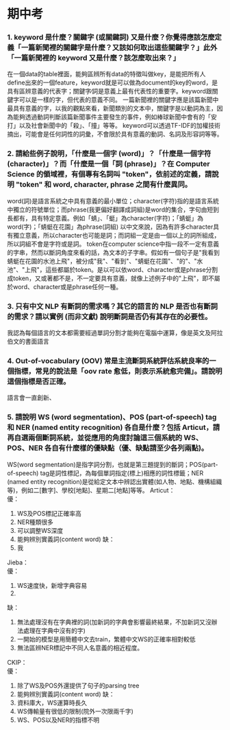 # 期中考
### 1. keyword 是什麼？關鍵字 (或關鍵詞) 又是什麼？你覺得應該怎麼定義「一篇新聞裡的關鍵字是什麼？又該如何取出這些關鍵字？」此外「一篇新聞裡的 keyword 又是什麼？該怎麼取出來？」
在一個data的table裡面，能夠區辨所有data的特徵叫做key，是能把所有人define出來的一個feature，keyword就是可以做為document的key的word，是具有區辨意義的代表字；關鍵字∕詞是意義上最有代表性的重要字。keyword跟關鍵字可以是一樣的字，但代表的意義不同。
一篇新聞裡的關鍵字應是該篇新聞中最具有意義的字，以我的觀點來看，新聞類別的文本中，關鍵字是以動詞為主，因為能夠透過動詞判斷該篇新聞事件主要發生的事件，例如棒球新聞中會有的「安打」以及社會新聞中的「殺」、「撞」等等。
keyword可以透過TF-IDF的加權技術摘出，可能會是任何詞性的詞彙，不會限於具有意義的動詞、名詞及形容詞等等。

### 2. 請給些例子說明，「什麼是一個字 (word)」？「什麼是一個字符 (character)」？而「什麼是一個「詞 (phrase)」？在 Computer Science 的領域裡，有個專有名詞叫 "token"，依前述的定義，請說明 "token" 和 word, character, phrase 之間有什麼異同。

word(詞)是語言系統之中具有意義的最小單位；character(字符)指的是語言系統中獨立的符號單位；而phrase(我更偏好翻譯成詞組)是word的集合，字句由短到長都有，具有特定意義。例如「蜻」、「蜓」為character(字符)；「蜻蜓」為word(字)；「蜻蜓在花園」為phrase(詞組)
以中文來說，因為有許多character具有獨立意義，所以character也可能是詞；而詞組一定是由一個以上的詞所組成，所以詞組不會是字符或是詞。
token在computer science中指一段不一定有意義的字串，然而以斷詞角度來看的話，為文本的子字串。假如有一個句子是"我看到蜻蜓在花園的水池上飛"，被分成"我"、"看到"、"蜻蜓在花園"、"的"、"水池"、"上飛"，這些都屬於token。是以可以依word、character或是phrase分割成token，又或著都不是，不一定要具有意義，就像上述例子中的"上飛"，即不屬於word、character或是phrase任何一種。


### 3. 只有中文 NLP 有斷詞的需求嗎？其它的語言的 NLP 是否也有斷詞的需求？請以實例 (而非文獻) 說明斷詞是否仍有其存在的必要性。
我認為每個語言的文本都需要經過單詞分割才能夠在電腦中運算，像是英文及阿拉伯文的書面語言


### 4. Out-of-vocabulary (OOV) 常是主流斷詞系統評估系統良率的一個指標，常見的說法是「oov rate 愈低，則表示系統愈完備」。請說明這個指標是否正確。
語言會一直創新、


### 5. 請說明 WS (word segmentation)、POS (part-of-speech) tag 和 NER (named entity recognition) 各自是什麼？包括 Articut，請再自選兩個斷詞系統，並從應用的角度討論這三個系統的 WS、POS、NER 各自有什麼樣的優缺點（優、缺點請至少各列兩點)。

WS(word segmentation)是指字詞分割，也就是第三題提到的斷詞；POS(part-of-speech) tag是詞性標記，為每個單詞指定(標上)相應的詞性標籤；NER (named entity recognition)是從給定文本中辨認出實體(如人物、地點、機構組織等)，例如二[數字]、學校[地點]、星期二[地點]等等。
Articut：<br>
優：<br>
1. WS及POS標記正確率高 
2. NER種類很多 
3. 可以調整WS深度
4. 能夠辨別實義詞(content word) 
缺：<br>
1. 我

Jieba：<br>
優：<br>
1. WS速度快，新增字典容易
2.   
缺：<br>
1. 無法處理沒有在字典裡的詞(加新詞的字典會影響最終結果，不加新詞又沒辦法處理在字典中沒有的字) 
2. 一開始的模型是用簡體中文去train，繁體中文WS的正確率相對較低 
3. 無法區辨NER標記中不同人名意義的相近程度。

CKIP：<br>
優：<br>
1. 除了WS及POS外還提供了句子的parsing tree  
2. 能夠辨別實義詞(content word) 
缺：<br>
1. 資料庫大，WS運算時長久 
2. WS傳輸量有很低的限制(院外一次限兩千字)  
3. WS、POS以及NER的指標不明
